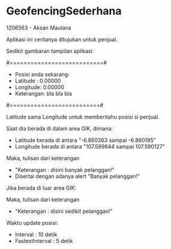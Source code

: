 # GeofencingSederhana

1206563 - Aksan Maulana

Aplikasi ini ceritanya ditujukan untuk penjual.

Sedikit gambaran tampilan aplikasi:

#===========================#
- Posisi anda sekarang:                 
- Latitude : 0.00000
- Longitude: 0.00000
- Keterangan: bla bla bla

#==========================#

Latitude sama Longitude untuk memberitahu posisi si penjual.

Saat dia berada di dalam area GIK, dimana:
 - Latitude berada di antara   "-6.860363 sampai -6.860195"
 - Longitude berada di antara  "107.589644 sampai 107.590127"
  
Maka, tulisan dari keterangan
- "Keterangan : disini banyak pelanggan!"
- Disertai dengan adanya alert "Banyak pelanggan!"
  
Jika berada di luar area GIK:

Maka, tulisan dari keterangan
- "Keterangan : disini sedikit pelanggan!"
  
Waktu update posisi:
- Interval          : 10 detik
- FastestInterval   : 5 detik
